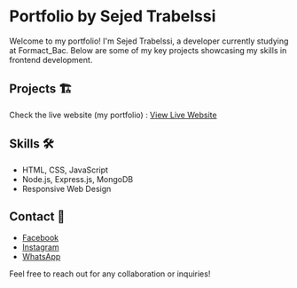 # Portfolio by Sejed Trabelssi

Welcome to my portfolio! I'm Sejed Trabelssi, a developer currently studying at Formact_Bac. Below are some of my key projects showcasing my skills in frontend development.

## Projects 🏗️
Check the live website (my portfolio) : [View Live Website](sejed-trabelssi-official.pages.dev.)

## Skills 🛠️

- HTML, CSS, JavaScript
- Node.js, Express.js, MongoDB
- Responsive Web Design

## Contact 📱

- [Facebook](https://www.facebook.com/TSSEJED/)
- [Instagram](https://www.instagram.com/http.sejed.official/)
- [WhatsApp](https://wa.me/21694155000)

Feel free to reach out for any collaboration or inquiries!
